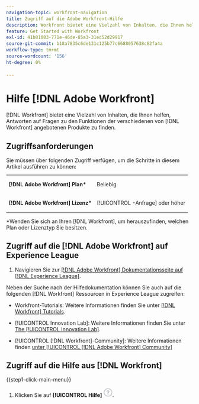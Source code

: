 ```yaml
---
navigation-topic: workfront-navigation
title: Zugriff auf die Adobe Workfront-Hilfe
description: Workfront bietet eine Vielzahl von Inhalten, die Ihnen helfen, Antworten auf Fragen zu den Funktionen der verschiedenen von Workfront angebotenen Produkte zu finden.
feature: Get Started with Workfront
exl-id: 41b81083-771e-46de-85a3-31ed52d29917
source-git-commit: b18a7835c6de131c125b77c6688057638c62fa4a
workflow-type: tm+mt
source-wordcount: '156'
ht-degree: 0%

---
```


# Hilfe [!DNL Adobe Workfront]

[!DNL Workfront] bietet eine Vielzahl von Inhalten, die Ihnen helfen, Antworten auf Fragen zu den Funktionen der verschiedenen von [!DNL Workfront] angebotenen Produkte zu finden.

## Zugriffsanforderungen

Sie müssen über folgenden Zugriff verfügen, um die Schritte in diesem Artikel ausführen zu können:

<table style="table-layout:auto"> 
 <col> 
 </col> 
 <col> 
 </col> 
 <tbody> 
  <tr> 
   <td role="rowheader"><strong>[!DNL Adobe Workfront] Plan*</strong></td> 
   <td> <p>Beliebig</p> </td> 
  </tr> 
  <tr> 
   <td role="rowheader"><strong>[!DNL Adobe Workfront] Lizenz*</strong></td> 
   <td> <p>[!UICONTROL -Anfrage] oder höher</p> </td> 
  </tr> 
 </tbody> 
</table>

&#42;Wenden Sie sich an Ihren [!DNL Workfront], um herauszufinden, welchen Plan oder Lizenztyp Sie besitzen.

## Zugriff auf die [!DNL Adobe Workfront] auf Experience League

1. Navigieren Sie zur [[!DNL Adobe Workfront] Dokumentationsseite auf [!DNL Experience League]](https://experienceleague.adobe.com/de/docs/workfront/using/home).

Neben der Suche nach der Hilfedokumentation können Sie auch auf die folgenden [!DNL Workfront] Ressourcen in Experience League zugreifen:

* Workfront-Tutorials: Weitere Informationen finden Sie unter [[!DNL Workfront] Tutorials](https://experienceleague.adobe.com/de/docs/workfront-learn/tutorials-workfront/home).

* [!UICONTROL Innovation Lab]: Weitere Informationen finden Sie unter [The [!UICONTROL Innovation Lab]](https://experienceleaguecommunities.adobe.com/t5/workfront-ideas/idb-p/workfront-ideas?profile.language=de).
* [!UICONTROL [!DNL Workfront]-Community]: Weitere Informationen finden [&#x200B; unter [!UICONTROL [!DNL Adobe Workfront] Community]](https://experienceleaguecommunities.adobe.com/t5/workfront/ct-p/workfront?profile.language=de)

## Zugriff auf die Hilfe aus [!DNL Workfront]

{{step1-click-main-menu}}

1. Klicken Sie auf **[!UICONTROL Hilfe]** ![Hilfe-Symbol](assets/help-icon.png).
